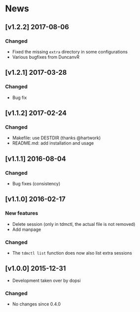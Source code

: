 # News

## [v1.2.2] 2017-08-06

### Changed

* Fixed the missing `extra` directory in some configurations
* Various bugfixes from DuncanvR

## [v1.2.1] 2017-03-28

### Changed

* Bug fix

## [v1.1.2] 2017-02-24

### Changed

* Makefile: use DESTDIR (thanks @hartwork)
* README.md: add installation and usage

## [v1.1.1] 2016-08-04

### Changed

* Bug fixes (consistency)

## [v1.1.0] 2016-02-17

### New features

* Delete session (only in tdmctl, the actual file is not removed)
* Add manpage

### Changed

* The `tdmctl list` function does now also list extra sessions

## [v1.0.0] 2015-12-31

* Development taken over by dopsi

### Changed

* No changes since 0.4.0
